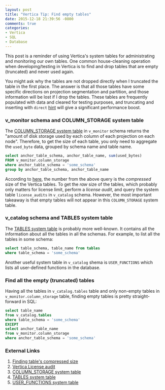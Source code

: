 ```yaml
---
layout: post
title: "Vertica Tip: Find empty tables"
date: 2015-12-18 21:39:56 -0800
comments: true
categories: 
- Vertica
- SQL
- Database
---
```


This post is a reminder of using Vertica's system tables for administrating and monitoring our own tables. One common house-cleaning operation when developing/testing in Vertica is to find and drop tables that are empty (truncated) and never used again. 

You might ask why the tables are not dropped directly when I truncated the table in the first place. The answer is that all those tables have some specific directions on projection segmentation and partition, and those information will be lost if I drop the tables. These tables are frequently populated with data and cleared for testing purposes, and truncating and inserting with `direct` [hint](https://my.vertica.com/docs/7.1.x/HTML/Content/Authoring/SQLReferenceManual/Statements/INSERT.htm) will give a significant performance boost.

### v\_monitor schema and COLUMN_STORAGE system table

The [COLUMN_STORAGE system table](https://my.vertica.com/docs/7.1.x/HTML/index.htm#Authoring/SQLReferenceManual/SystemTables/MONITOR/COLUMN_STORAGE.htm) in `v_monitor` schema returns the "amount of disk storage used by each column of each projection on each node". Therefore, to get the size of each table, you only need to aggregate the `used_byte` data, grouped by schema name and table name.

``` sql Query to list tables' sizes in a schema
select anchor_table_schema, anchor_table_name, sum(used_bytes)
FROM v_monitor.column_storage
where anchor_table_schema = 'some_schema'
group by anchor_table_schema, anchor_table_name
```

According to [here](http://vertica.tips/2014/01/25/table-size/), the number from the above query is the *compressed* size of the Vertica tables. To get the *raw* size of the tables, which probably only matters for license limit, perform a *license audit*, and query the system table `license_audits` in `v_catalog` schema. However, the most important takeaway is that empty tables will not appear in this `COLUMN_STORAGE` system table.

### v\_catalog schema and TABLES system table

The [TABLES system table](https://my.vertica.com/docs/7.1.x/HTML/index.htm#Authoring/SQLReferenceManual/SystemTables/CATALOG/TABLES.htm) is probably more well-known. It contains all the information about all the tables in all the schemas. For example, to list all the tables in some schema:

``` sql Query to list all tables in a schema
select table_schema, table_name from tables
where table_schema = 'some_schema'
```

Another useful system table in `v_catalog` shema is `USER_FUNCTIONS` which lists all user-defined functions in the database. 

### Find all the empty (truncated) tables

Having all the tables in `v_catalog.tables` table and only non-empty tables in `v_monitor.column_storage` table, finding empty tables is pretty straight-forward in SQL:

``` sql Query to find empty tables in a schema
select table_name
from v_catalog.tables
where table_schema = 'some_schema'
EXCEPT
select anchor_table_name
from v_monitor.column_storage
where anchor_table_schema = 'some_schema' 
``` 

### External Links

1. [Finding table's compressed size](http://vertica.tips/2014/01/25/table-size/)
1. [Vertica License audit](http://vertica.tips/2014/01/24/license-audit-utilization-raw-size/)
1. [COLUMN_STORAGE system table](https://my.vertica.com/docs/7.1.x/HTML/index.htm#Authoring/SQLReferenceManual/SystemTables/MONITOR/COLUMN_STORAGE.htm)
1. [TABLES system table](https://my.vertica.com/docs/7.1.x/HTML/index.htm#Authoring/SQLReferenceManual/SystemTables/CATALOG/TABLES.htm)
1. [USER_FUNCTIONS system table](https://my.vertica.com/docs/7.1.x/HTML/index.htm#Authoring/SQLReferenceManual/SystemTables/CATALOG/USER_FUNCTIONS.htm)
